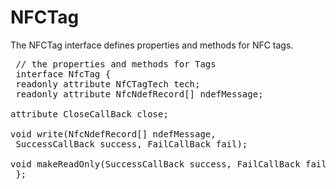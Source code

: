 NFCTag
======

The NFCTag interface defines properties and methods for NFC tags.

<pre class="webidl prettyprint">
 // the properties and methods for Tags
 interface NfcTag {
 readonly attribute NfCTagTech tech;
 readonly attribute NfcNdefRecord[] ndefMessage;

attribute CloseCallBack close;

void write(NfcNdefRecord[] ndefMessage,
 SuccessCallBack success, FailCallBack fail);

void makeReadOnly(SuccessCallBack success, FailCallBack fail);
 };
</pre>

